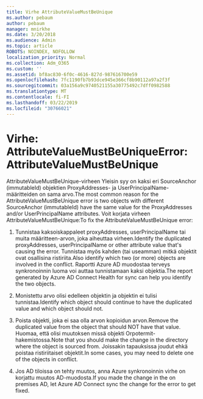 ```yaml
---
title: Virhe AttributeValueMustBeUnique
ms.author: pebaum
author: pebaum
manager: mnirkhe
ms.date: 3/20/2018
ms.audience: Admin
ms.topic: article
ROBOTS: NOINDEX, NOFOLLOW
localization_priority: Normal
ms.collection: Adm_O365
ms.custom: ''
ms.assetid: bf8ac830-6f0c-4616-827d-987616700e59
ms.openlocfilehash: 7fc1190fb7b93dce945e366cf8b90112a97a2f3f
ms.sourcegitcommit: 03a156a9c9740521155a30775492c7dff0982588
ms.translationtype: MT
ms.contentlocale: fi-FI
ms.lasthandoff: 03/22/2019
ms.locfileid: "30766021"
---
```

# <a name="error-attributevaluemustbeunique"></a><span data-ttu-id="b90e4-102">Virhe: AttributeValueMustBeUnique</span><span class="sxs-lookup"><span data-stu-id="b90e4-102">Error: AttributeValueMustBeUnique</span></span>

<span data-ttu-id="b90e4-103">AttributeValueMustBeUnique-virheen Yleisin syy on kaksi eri SourceAnchor (immutableId) objektien ProxyAddresses- ja UserPrincipalName-määritteiden on sama arvo.</span><span class="sxs-lookup"><span data-stu-id="b90e4-103">The most common reason for the AttributeValueMustBeUnique error is two objects with different SourceAnchor (immutableId) have the same value for the ProxyAddresses and/or UserPrincipalName attributes.</span></span> <span data-ttu-id="b90e4-104">Voit korjata virheen AttributeValueMustBeUnique:</span><span class="sxs-lookup"><span data-stu-id="b90e4-104">To fix the AttributeValueMustBeUnique error:</span></span>
  
1. <span data-ttu-id="b90e4-105">Tunnistaa kaksoiskappaleet proxyAddresses, userPrincipalName tai muita määritteen-arvon, joka aiheuttaa virheen.</span><span class="sxs-lookup"><span data-stu-id="b90e4-105">Identify the duplicated proxyAddresses, userPrincipalName or other attribute value that's causing the error.</span></span> <span data-ttu-id="b90e4-106">Tunnistaa myös kahden (tai useamman) mitkä objektit ovat osallisina ristiriita.</span><span class="sxs-lookup"><span data-stu-id="b90e4-106">Also identify which two (or more) objects are involved in the conflict.</span></span> <span data-ttu-id="b90e4-107">Raportti Azure AD muodostaa terveys synkronoinnin luoma voi auttaa tunnistamaan kaksi objektia.</span><span class="sxs-lookup"><span data-stu-id="b90e4-107">The report generated by Azure AD Connect Health for sync can help you identify the two objects.</span></span>
    
2. <span data-ttu-id="b90e4-108">Monistettu arvo olisi edelleen objektin ja objektin ei tulisi tunnistaa.</span><span class="sxs-lookup"><span data-stu-id="b90e4-108">Identify which object should continue to have the duplicated value and which object should not.</span></span>
    
3. <span data-ttu-id="b90e4-109">Poista objekti, joka ei saa olla arvon kopioidun arvon.</span><span class="sxs-lookup"><span data-stu-id="b90e4-109">Remove the duplicated value from the object that should NOT have that value.</span></span> <span data-ttu-id="b90e4-110">Huomaa, että olisi muutoksen missä objekti Orpotermit-hakemistossa.</span><span class="sxs-lookup"><span data-stu-id="b90e4-110">Note that you should make the change in the directory where the object is sourced from.</span></span> <span data-ttu-id="b90e4-111">Joissakin tapauksissa joudut ehkä poistaa ristiriitaiset objektit.</span><span class="sxs-lookup"><span data-stu-id="b90e4-111">In some cases, you may need to delete one of the objects in conflict.</span></span>
    
4. <span data-ttu-id="b90e4-112">Jos AD tiloissa on tehty muutos, anna Azure synkronoinnin virhe on korjattu muutos AD-muodosta.</span><span class="sxs-lookup"><span data-stu-id="b90e4-112">If you made the change in the on premises AD, let Azure AD Connect sync the change for the error to get fixed.</span></span>
    

